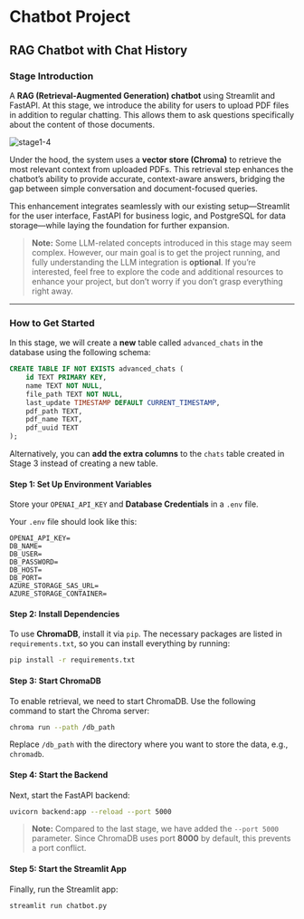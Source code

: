 # Chatbot Project

## RAG Chatbot with Chat History

### Stage Introduction

A **RAG (Retrieval-Augmented Generation) chatbot** using Streamlit and FastAPI. At this stage, we introduce the ability for users to upload PDF files in addition to regular chatting. This allows them to ask questions specifically about the content of those documents.

![stage1-4](https://weclouddata.s3.us-east-1.amazonaws.com/cloud/project-stages/stage1-4.png)

Under the hood, the system uses a **vector store (Chroma)** to retrieve the most relevant context from uploaded PDFs. This retrieval step enhances the chatbot’s ability to provide accurate, context-aware answers, bridging the gap between simple conversation and document-focused queries.

This enhancement integrates seamlessly with our existing setup—Streamlit for the user interface, FastAPI for business logic, and PostgreSQL for data storage—while laying the foundation for further expansion.

> **Note:** Some LLM-related concepts introduced in this stage may seem complex. However, our main goal is to get the project running, and fully understanding the LLM integration is **optional**. If you’re interested, feel free to explore the code and additional resources to enhance your project, but don’t worry if you don’t grasp everything right away.

---

### How to Get Started

In this stage, we will create a **new** table called `advanced_chats` in the database using the following schema:

```sql
CREATE TABLE IF NOT EXISTS advanced_chats (
    id TEXT PRIMARY KEY,
    name TEXT NOT NULL,
    file_path TEXT NOT NULL,
    last_update TIMESTAMP DEFAULT CURRENT_TIMESTAMP,
    pdf_path TEXT,
    pdf_name TEXT,
    pdf_uuid TEXT
);
```

Alternatively, you can **add the extra columns** to the `chats` table created in Stage 3 instead of creating a new table.

#### **Step 1: Set Up Environment Variables**
Store your `OPENAI_API_KEY` and **Database Credentials** in a `.env` file.

Your `.env` file should look like this:

```env
OPENAI_API_KEY=
DB_NAME=
DB_USER=
DB_PASSWORD=
DB_HOST=
DB_PORT=
AZURE_STORAGE_SAS_URL=
AZURE_STORAGE_CONTAINER=
```

#### **Step 2: Install Dependencies**
To use **ChromaDB**, install it via `pip`. The necessary packages are listed in `requirements.txt`, so you can install everything by running:

```bash
pip install -r requirements.txt
```

#### **Step 3: Start ChromaDB**
To enable retrieval, we need to start ChromaDB. Use the following command to start the Chroma server:

```bash
chroma run --path /db_path
```

Replace `/db_path` with the directory where you want to store the data, e.g., `chromadb`.

#### **Step 4: Start the Backend**
Next, start the FastAPI backend:

```bash
uvicorn backend:app --reload --port 5000
```

> **Note:** Compared to the last stage, we have added the `--port 5000` parameter. Since ChromaDB uses port **8000** by default, this prevents a port conflict.

#### **Step 5: Start the Streamlit App**
Finally, run the Streamlit app:

```bash
streamlit run chatbot.py
```
